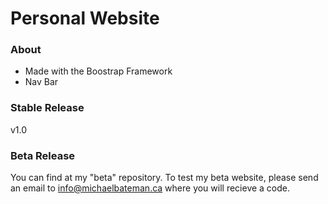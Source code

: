# Personal Website

### About
* Made with the Boostrap Framework
* Nav Bar

### Stable Release
v1.0

### Beta Release
You can find at my "beta" repository.  To test my beta website, please send an email to info@michaelbateman.ca where you will recieve a code.
